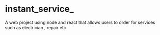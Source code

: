 # instant_service_
A web project using node and react that allows users to order for services such as electrician , repair etc
